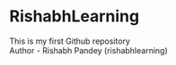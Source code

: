# RishabhLearning
This is my first Github repository
<br>
Author - Rishabh Pandey (rishabhlearning)

